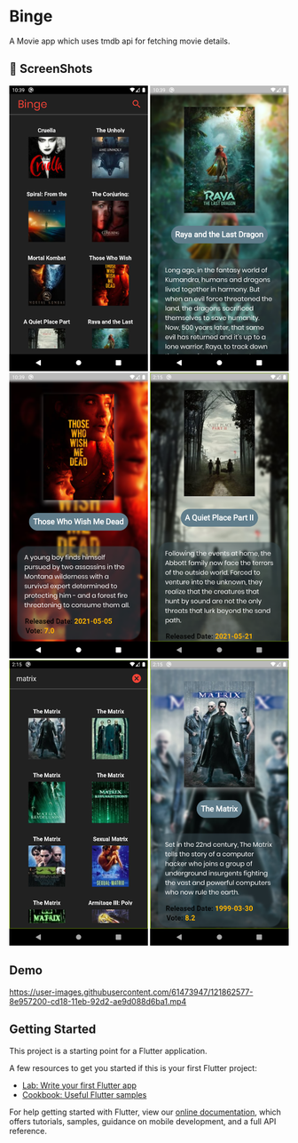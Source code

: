 # Binge

A Movie app which uses tmdb api for fetching movie details.


## 📸 ScreenShots

<p>
<img src="https://github.com/prateek-code-22/Binge/blob/Listview/outputImages/s1.png" alt="Home Screen" width="250">
<img src="https://github.com/prateek-code-22/Binge/blob/Listview/outputImages/s2.png" alt="Movie Page" width="250">
<img src="https://github.com/prateek-code-22/Binge/blob/Listview/outputImages/s3.png" alt="Movie Page 2" width="250">
<img src="https://github.com/prateek-code-22/Binge/blob/Gridview/output/Screenshot_1623660981.png" alt="Search Page" width="250">
<img src="https://github.com/prateek-code-22/Binge/blob/Gridview/output/Screenshot_1623661093.png" alt="Search Result" width="250">
 <img src="https://github.com/prateek-code-22/Binge/blob/Gridview/output/Screenshot_1623661101.png" alt="Search Result" width="250">
</p>


## Demo 

https://user-images.githubusercontent.com/61473947/121862577-8e957200-cd18-11eb-92d2-ae9d088d6ba1.mp4

## Getting Started

This project is a starting point for a Flutter application.

A few resources to get you started if this is your first Flutter project:

- [Lab: Write your first Flutter app](https://flutter.dev/docs/get-started/codelab)
- [Cookbook: Useful Flutter samples](https://flutter.dev/docs/cookbook)

For help getting started with Flutter, view our
[online documentation](https://flutter.dev/docs), which offers tutorials,
samples, guidance on mobile development, and a full API reference.
